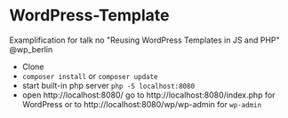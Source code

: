 # WordPress-Template
Examplification for talk no "Reusing WordPress Templates in JS and PHP" @wp_berlin 

* Clone
* `composer install` or `composer update`
* start built-in php server `php -S localhost:8080`
* open http://localhost:8080/ go to http://localhost:8080/index.php for WordPress or to http://localhost:8080/wp/wp-admin for `wp-admin`
